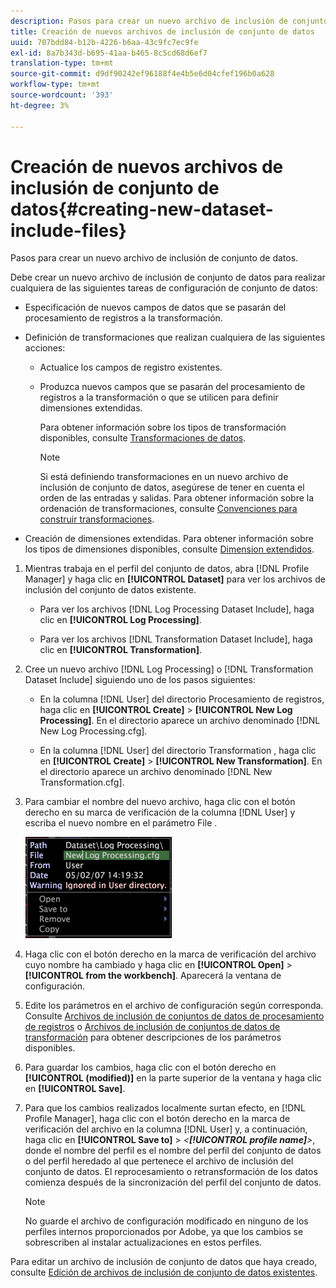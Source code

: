 ```yaml
---
description: Pasos para crear un nuevo archivo de inclusión de conjunto de datos.
title: Creación de nuevos archivos de inclusión de conjunto de datos
uuid: 707bdd84-b12b-4226-b6aa-43c9fc7ec9fe
exl-id: 8a7b343d-b695-41aa-b465-8c5cd68d6ef7
translation-type: tm+mt
source-git-commit: d9df90242ef96188f4e4b5e6d04cfef196b0a628
workflow-type: tm+mt
source-wordcount: '393'
ht-degree: 3%

---
```


# Creación de nuevos archivos de inclusión de conjunto de datos{#creating-new-dataset-include-files}

Pasos para crear un nuevo archivo de inclusión de conjunto de datos.

Debe crear un nuevo archivo de inclusión de conjunto de datos para realizar cualquiera de las siguientes tareas de configuración de conjunto de datos:

* Especificación de nuevos campos de datos que se pasarán del procesamiento de registros a la transformación.
* Definición de transformaciones que realizan cualquiera de las siguientes acciones:

   * Actualice los campos de registro existentes.
   * Produzca nuevos campos que se pasarán del procesamiento de registros a la transformación o que se utilicen para definir dimensiones extendidas.

      Para obtener información sobre los tipos de transformación disponibles, consulte [Transformaciones de datos](../../../../home/c-dataset-const-proc/c-data-trans/c-abt-transf.md).

      >[!NOTE]
      >
      >Si está definiendo transformaciones en un nuevo archivo de inclusión de conjunto de datos, asegúrese de tener en cuenta el orden de las entradas y salidas. Para obtener información sobre la ordenación de transformaciones, consulte [Convenciones para construir transformaciones](../../../../home/c-dataset-const-proc/c-data-trans/c-con-transf.md#concept-01998eebb7e347c58255fb442f2613b6).

* Creación de dimensiones extendidas. Para obtener información sobre los tipos de dimensiones disponibles, consulte [Dimension extendidos](../../../../home/c-dataset-const-proc/c-ex-dim/c-abt-ex-dim.md).

1. Mientras trabaja en el perfil del conjunto de datos, abra [!DNL Profile Manager] y haga clic en **[!UICONTROL Dataset]** para ver los archivos de inclusión del conjunto de datos existente.

   * Para ver los archivos [!DNL Log Processing Dataset Include], haga clic en **[!UICONTROL Log Processing]**.

   * Para ver los archivos [!DNL Transformation Dataset Include], haga clic en **[!UICONTROL Transformation]**.

1. Cree un nuevo archivo [!DNL Log Processing] o [!DNL Transformation Dataset Include] siguiendo uno de los pasos siguientes:

   * En la columna [!DNL User] del directorio Procesamiento de registros, haga clic en **[!UICONTROL Create]** > **[!UICONTROL New Log Processing]**. En el directorio aparece un archivo denominado [!DNL New Log Processing.cfg].

   * En la columna [!DNL User] del directorio Transformation , haga clic en **[!UICONTROL Create]** > **[!UICONTROL New Transformation]**. En el directorio aparece un archivo denominado [!DNL New Transformation.cfg].

1. Para cambiar el nombre del nuevo archivo, haga clic con el botón derecho en su marca de verificación de la columna [!DNL User] y escriba el nuevo nombre en el parámetro File .

   ![Información sobre los pasos](assets/vis_ProfileManager_RenameFile.png)

1. Haga clic con el botón derecho en la marca de verificación del archivo cuyo nombre ha cambiado y haga clic en **[!UICONTROL Open]** > **[!UICONTROL from the workbench]**. Aparecerá la ventana de configuración.
1. Edite los parámetros en el archivo de configuración según corresponda. Consulte [Archivos de inclusión de conjuntos de datos de procesamiento de registros](../../../../home/c-dataset-const-proc/c-dataset-inc-files/c-types-dataset-inc-files/c-log-proc-dataset-inc-files/c-log-proc-dataset-inc-files.md#concept-999475a22519432e98844622ca95b6ab) o [Archivos de inclusión de conjuntos de datos de transformación](../../../../home/c-dataset-const-proc/c-dataset-inc-files/c-types-dataset-inc-files/c-trans-dataset-inc-files.md#concept-c64aa78ed9ce40b8a0f4932c82ff5ace) para obtener descripciones de los parámetros disponibles.
1. Para guardar los cambios, haga clic con el botón derecho en **[!UICONTROL (modified)]** en la parte superior de la ventana y haga clic en **[!UICONTROL Save]**.
1. Para que los cambios realizados localmente surtan efecto, en [!DNL Profile Manager], haga clic con el botón derecho en la marca de verificación del archivo en la columna [!DNL User] y, a continuación, haga clic en **[!UICONTROL Save to]** > *&lt;**[!UICONTROL profile name]**>*, donde el nombre del perfil es el nombre del perfil del conjunto de datos o del perfil heredado al que pertenece el archivo de inclusión del conjunto de datos. El reprocesamiento o retransformación de los datos comienza después de la sincronización del perfil del conjunto de datos.

   >[!NOTE]
   >
   >No guarde el archivo de configuración modificado en ninguno de los perfiles internos proporcionados por Adobe, ya que los cambios se sobrescriben al instalar actualizaciones en estos perfiles.

Para editar un archivo de inclusión de conjunto de datos que haya creado, consulte [Edición de archivos de inclusión de conjunto de datos existentes](../../../../home/c-dataset-const-proc/c-dataset-inc-files/c-work-dataset-inc-files/t-edit-ex-dataset-inc-files.md#task-456c04e38ebc425fb35677a6bb6aa077).
